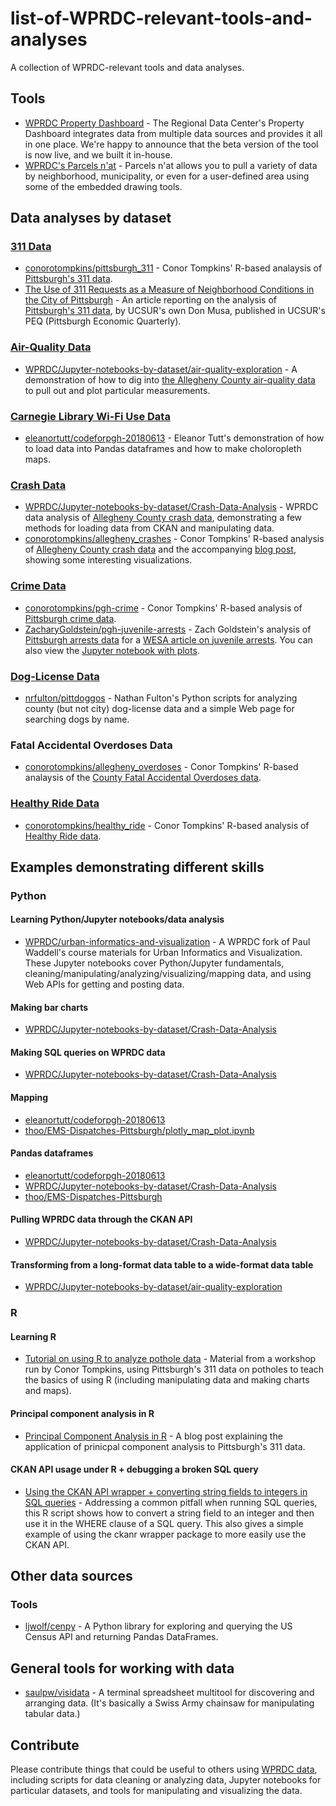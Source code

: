 # list-of-WPRDC-relevant-tools-and-analyses
A collection of WPRDC-relevant tools and data analyses.

## Tools
- [WPRDC Property Dashboard](http://tools.wprdc.org/property-dashboard/) - The Regional Data Center's Property Dashboard integrates data from multiple data sources and provides it all in one place. We're happy to announce that the beta version of the tool is now live, and we built it in-house.
- [WPRDC's Parcels n'at](http://tools.wprdc.org/parcels-n-at/) - Parcels n'at allows you to pull a variety of data by neighborhood, municipality, or even for a user-defined area using some of the embedded drawing tools.

## Data analyses by dataset

### [311 Data](https://data.wprdc.org/dataset/311-data)
- [conorotompkins/pittsburgh_311](https://github.com/conorotompkins/pittsburgh_311) - Conor Tompkins' R-based analaysis of [Pittsburgh's 311 data](https://data.wprdc.org/dataset/311-data).
- [The Use of 311 Requests as a Measure of Neighborhood Conditions in the City of Pittsburgh](https://ucsur.pitt.edu/files/peq/peq_2017-03.pdf) - An article reporting on the analysis of [Pittsburgh's 311 data](https://data.wprdc.org/dataset/311-data), by UCSUR's own Don Musa, published in UCSUR's PEQ (Pittsburgh Economic Quarterly).
### [Air-Quality Data](https://data.wprdc.org/dataset/allegheny-county-air-quality)
- [WPRDC/Jupyter-notebooks-by-dataset/air-quality-exploration](https://github.com/WPRDC/Jupyter-notebooks-by-dataset/blob/master/air-quality-exploration.ipynb) - A demonstration of how to dig into [the Allegheny County air-quality data](https://data.wprdc.org/dataset/allegheny-county-air-quality) to pull out and plot particular measurements.
### [Carnegie Library Wi-Fi Use Data](https://data.wprdc.org/dataset/clp-public-wifi)
- [eleanortutt/codeforpgh-20180613](https://github.com/eleanortutt/codeforpgh-20180613) - Eleanor Tutt's demonstration of how to load data into Pandas dataframes and how to make choloropleth maps.
### [Crash Data](https://data.wprdc.org/dataset/allegheny-county-crash-data)
- [WPRDC/Jupyter-notebooks-by-dataset/Crash-Data-Analysis](https://github.com/WPRDC/Jupyter-notebooks-by-dataset/blob/master/Crash-Data-Analysis.ipynb) - WPRDC data analysis of [Allegheny County crash data](https://data.wprdc.org/dataset/allegheny-county-crash-data), demonstrating a few methods for loading data from CKAN and manipulating data.
- [conorotompkins/allegheny_crashes](https://github.com/conorotompkins/allegheny_crashes) - Conor Tompkins' R-based analysis of [Allegheny County crash data](https://data.wprdc.org/dataset/allegheny-county-crash-data) and the accompanying [blog post](https://ctompkins.netlify.com/2018/06/27/car-crashes-in-allegheny-county/), showing some interesting visualizations.
### [Crime Data](https://data.wprdc.org/dataset?q=crime&sort=views_recent+desc)
- [conorotompkins/pgh-crime](https://github.com/conorotompkins/pgh-crime) - Conor Tompkins' R-based analysis of [Pittsburgh crime data](https://data.wprdc.org/dataset?q=crime&sort=views_recent+desc).
- [ZacharyGoldstein/pgh-juvenile-arrests](https://github.com/ZacharyGoldstein/pgh-juvenile-arrests) - Zach Goldstein's analysis of [Pittsburgh arrests data](https://data.wprdc.org/dataset/arrest-data) for a [WESA article on juvenile arrests](http://www.wesa.fm/post/pittsburgh-s-trend-juvenile-arrests-explained-4-charts-and-maps). You can also view the [Jupyter notebook with plots](https://nbviewer.jupyter.org/github/ZacharyGoldstein/pgh-juvenile-arrests/blob/master/Arrest%20Data%20EDA.ipynb).
### [Dog-License Data](https://data.wprdc.org/dataset/allegheny-county-dog-licenses)
- [nrfulton/pittdoggos](https://github.com/nrfulton/pittdoggos) - Nathan Fulton's Python scripts for analyzing county (but not city) dog-license data and a simple Web page for searching dogs by name.
### Fatal Accidental Overdoses Data
- [conorotompkins/allegheny_overdoses](https://github.com/conorotompkins/allegheny_overdoses) - Conor Tompkins' R-based analaysis of the [County Fatal Accidental Overdoses data](https://data.wprdc.org/dataset/allegheny-county-fatal-accidental-overdoses).
### [Healthy Ride Data](https://data.wprdc.org/dataset?organization=healthy-ride)
- [conorotompkins/healthy_ride](https://github.com/conorotompkins/healthy_ride) - Conor Tompkins' R-based analysis of [Healthy Ride data](https://data.wprdc.org/dataset?organization=healthy-ride).

## Examples demonstrating different skills

### Python
#### Learning Python/Jupyter notebooks/data analysis
- [WPRDC/urban-informatics-and-visualization](https://github.com/WPRDC/urban-informatics-and-visualization) - A WPRDC fork of Paul Waddell's course materials for Urban Informatics and Visualization. These Jupyter notebooks cover Python/Jupyter fundamentals, cleaning/manipulating/analyzing/visualizing/mapping data, and using Web APIs for getting and posting data.
#### Making bar charts
- [WPRDC/Jupyter-notebooks-by-dataset/Crash-Data-Analysis](https://github.com/WPRDC/Jupyter-notebooks-by-dataset/blob/master/Crash-Data-Analysis.ipynb)
#### Making SQL queries on WPRDC data
- [WPRDC/Jupyter-notebooks-by-dataset/Crash-Data-Analysis](https://github.com/WPRDC/Jupyter-notebooks-by-dataset/blob/master/Crash-Data-Analysis.ipynb)
#### Mapping
- [eleanortutt/codeforpgh-20180613](https://github.com/eleanortutt/codeforpgh-20180613)
- [thoo/EMS-Dispatches-Pittsburgh/plotly_map_plot.ipynb](https://github.com/thoo/EMS-Dispatches-Pittsburgh/blob/master/plotly_map_plot.ipynb)
#### Pandas dataframes
- [eleanortutt/codeforpgh-20180613](https://github.com/eleanortutt/codeforpgh-20180613)
- [WPRDC/Jupyter-notebooks-by-dataset/Crash-Data-Analysis](https://github.com/WPRDC/Jupyter-notebooks-by-dataset/blob/master/Crash-Data-Analysis.ipynb)
- [thoo/EMS-Dispatches-Pittsburgh](https://github.com/thoo/EMS-Dispatches-Pittsburgh)
#### Pulling WPRDC data through the CKAN API
- [WPRDC/Jupyter-notebooks-by-dataset/Crash-Data-Analysis](https://github.com/WPRDC/Jupyter-notebooks-by-dataset/blob/master/Crash-Data-Analysis.ipynb)
#### Transforming from a long-format data table to a wide-format data table
- [WPRDC/Jupyter-notebooks-by-dataset/air-quality-exploration](https://github.com/WPRDC/Jupyter-notebooks-by-dataset/blob/master/air-quality-exploration.ipynb)

### R
#### Learning R
- [Tutorial on using R to analyze pothole data](https://ctompkins.netlify.com/2018/04/18/r-311-pothole-workshop-code-for-pittsburgh/) - Material from a workshop run by Conor Tompkins, using Pittsburgh's 311 data on potholes to teach the basics of using R (including manipulating data and making charts and maps).
#### Principal component analysis in R
- [Principal Component Analysis in R](https://ctompkins.netlify.com/2018/07/19/exploring-311-data-with-pca/) - A blog post explaining the application of prinicpal component analysis to Pittsburgh's 311 data.
#### CKAN API usage under R + debugging a broken SQL query
- [Using the CKAN API wrapper + converting string fields to integers in SQL queries](https://gist.github.com/drw/3fa37a32dcb49d42820347b8b735bec3) - Addressing a common pitfall when running SQL queries, this R script shows how to convert a string field to an integer and then use it in the WHERE clause of a SQL query. This also gives a simple example of using the ckanr wrapper package to more easily use the CKAN API.

## Other data sources

### Tools
- [ljwolf/cenpy](https://github.com/ljwolf/cenpy) - A Python library for exploring and querying the US Census API and returning Pandas DataFrames.

## General tools for working with data
- [saulpw/visidata](https://github.com/saulpw/visidata) - A terminal spreadsheet multitool for discovering and arranging data. (It's basically a Swiss Army chainsaw for manipulating tabular data.)

## Contribute

Please contribute things that could be useful to others using [WPRDC ](https://www.wprdc.org)[data](https://data.wprdc.org), including scripts for data cleaning or analyzing data, Jupyter notebooks for particular datasets, and tools for manipulating and visualizing the data.
